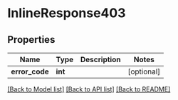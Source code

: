 # InlineResponse403

## Properties
Name | Type | Description | Notes
------------ | ------------- | ------------- | -------------
**error_code** | **int** |  | [optional] 

[[Back to Model list]](../../README.md#documentation-for-models) [[Back to API list]](../../README.md#documentation-for-api-endpoints) [[Back to README]](../../README.md)

